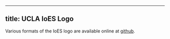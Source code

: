 
---
title: UCLA IoES Logo
---

Various formats of the IoES logo are available online at [github](https://www.github.com/uclaioes/logos).

